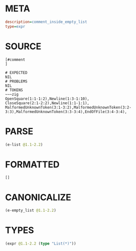 # META
~~~ini
description=comment_inside_empty_list
type=expr
~~~
# SOURCE
~~~roc
[#comment
]
~~~
~~~
# EXPECTED
NIL
# PROBLEMS
NIL
# TOKENS
~~~zig
OpenSquare(1:1-1:2),Newline(1:3-1:10),
CloseSquare(2:1-2:2),Newline(1:1-1:1),
MalformedUnknownToken(3:1-3:2),MalformedUnknownToken(3:2-3:3),MalformedUnknownToken(3:3-3:4),EndOfFile(3:4-3:4),
~~~
# PARSE
~~~clojure
(e-list @1.1-2.2)
~~~
# FORMATTED
~~~roc
[]
~~~
# CANONICALIZE
~~~clojure
(e-empty_list @1.1-2.2)
~~~
# TYPES
~~~clojure
(expr @1.1-2.2 (type "List(*)"))
~~~
